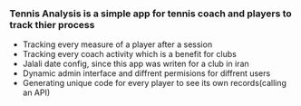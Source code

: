 <h3><bold>Tennis Analysis</bold> is a simple app for tennis coach and players to track thier process</h3>
<ul>
  <li>Tracking every measure of a player after a session</li>
  <li>Tracking every coach activity which is a benefit for clubs</li>
  <li>Jalali date config, since this app was writen for a club in iran</li>
  <li>Dynamic admin interface and diffrent permisions for diffrent users</li>
  <li>Generating unique code for every player to see its own records(calling an API)</li>
</ul>
